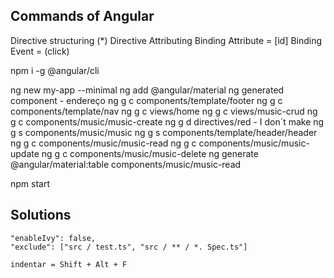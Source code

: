 ## Commands of Angular ##

Directive structuring (*)
Directive Attributing
Binding Attribute = [id]
Binding Event = (click)

npm i -g @angular/cli

ng new my-app --minimal
ng add @angular/material
ng generated component - endereço
ng g c components/template/footer
ng g c components/template/nav
ng g c views/home
ng g c views/music-crud
ng g c components/music/music-create
ng g d directives/red -  I don´t make
ng g s components/music/music
ng g s components/template/header/header
ng g c components/music/music-read
ng g c components/music/music-update
ng g c components/music/music-delete
ng generate @angular/material:table components/music/music-read

npm start

## Solutions ##  
    "enableIvy": false,
    "exclude": ["src / test.ts", "src / ** / *. Spec.ts"]

    indentar = Shift + Alt + F